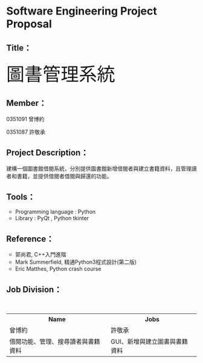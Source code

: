 # Software Engineering Project Proposal

<h2>Title：</h2>
<p><font size = "12">圖書管理系統</font></p>

<h2>Member：</h2>
<p>0351091 曾博約</p>
<p>0351087 許敬承</p>

<h2>Project Description：</h2>
<p>建構一個圖書館借閱系統，分別提供圖書館新增借閱者與建立書籍資料，且管理讀者和書籍，並提供借閱者借閱與歸還的功能。</p>


<h2>Tools：</h2>
<ul style="list-style-type:circle"> 
  <li>Programming language : Python</li>
  <li>Library : PyQt , Python tkinter</li>
</ul>

<h2>Reference：</h2>
<ul style="list-style-type:circle"> 
  <li>郭尚君, C++入門進階</li>
  <li>Mark Summerfield, 精通Python3程式設計(第二版)</li>
  <li>Eric Matthes, Python crash course</li>
</ul>

<h2>Job Division：</h2>
<table style="width:100%">
  <tr>
    <th>Name</th>
    <th>Jobs</th> 
  </tr>
  <tr>
    <td>曾博約</td>
    <td>許敬承</td>
  </tr>
  <tr>
    <td>借閱功能、管理、搜尋讀者與書籍資料</td>
    <td>GUI、新增與建立圖書與書籍資料</td>   
  </tr>
</table>
